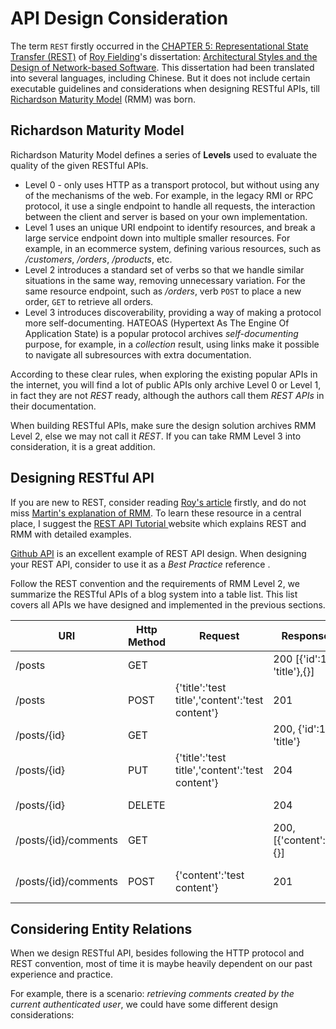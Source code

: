 # API Design Consideration

The term `REST` firstly occurred in the [CHAPTER 5: Representational State Transfer (REST)](https://www.ics.uci.edu/~fielding/pubs/dissertation/rest_arch_style.htm) of [Roy Fielding](https://twobithistory.org/2020/06/28/rest.html)'s dissertation: [Architectural Styles and the Design of Network-based Software](https://www.ics.uci.edu/~fielding/pubs/dissertation/top.htm). This dissertation had been translated into several languages, including Chinese. But it does not include certain executable guidelines and considerations when designing RESTful APIs, till [Richardson Maturity Model](https://martinfowler.com/articles/richardsonMaturityModel.html) (RMM) was born. 

## Richardson Maturity Model

Richardson Maturity Model defines a series of  **Levels** used to evaluate the quality of the given RESTful APIs. 

* Level 0 - only uses HTTP as a transport protocol, but without using any of the  mechanisms of the web. For example,  in the legacy RMI or RPC protocol, it use a single endpoint to handle all requests, the interaction between the client and server is based on your own implementation.
* Level 1 uses an unique URI endpoint to identify resources, and break a large service endpoint down into multiple smaller resources. For example, in an ecommerce  system, defining various resources, such as */customers*, */orders*, */products*, etc.
* Level 2 introduces a standard set of verbs so that we handle similar situations in the same way, removing unnecessary variation. For the same resource endpoint, such as */orders*, verb `POST` to place a new order, `GET` to retrieve all orders.
* Level 3 introduces discoverability, providing a way of making a protocol more self-documenting. HATEOAS (Hypertext As The Engine Of Application State) is a popular protocol archives *self-documenting* purpose, for example, in a *collection* result, using links make it possible to navigate all subresources with extra documentation. 

According to these clear rules, when exploring the existing popular APIs in the internet, you will find a lot of public APIs only archive Level 0 or Level 1, in fact they are not *REST* ready,  although the authors call them *REST APIs* in their documentation. 

When building RESTful APIs, make sure the design solution archives RMM Level 2, else we may not call it  *REST*.  If you can take RMM Level 3 into consideration, it is a great addition.

## Designing RESTful API

If you are new to REST, consider reading [Roy's article](https://www.ics.uci.edu/~fielding/pubs/dissertation/rest_arch_style.htm) firstly, and do not miss [Martin's explanation of RMM](https://martinfowler.com/articles/richardsonMaturityModel.html).  To learn these resource in a central place, I suggest the [REST API Tutorial ](https://restfulapi.net/) website which explains REST and RMM with detailed examples. 

[Github API](https://docs.github.com/en/rest) is an excellent example of REST API design. When designing your REST API,  consider to use it as a *Best Practice* reference .

Follow the REST convention and the requirements of RMM Level 2, we summarize the RESTful APIs of a blog system into a table list. This list covers all APIs we have designed and implemented in the previous sections.

| URI                  | Http Method | Request                                         | Response                   | Description            |
| -------------------- | ----------- | ----------------------------------------------- | -------------------------- | ---------------------- |
| /posts               | GET         |                                                 | 200 [{'id':1, 'title'},{}] | Get all posts          |
| /posts               | POST        | {'title':'test title','content':'test content'} | 201                        | Create a new post      |
| /posts/{id}          | GET         |                                                 | 200, {'id':1, 'title'}     | Get a post by id       |
| /posts/{id}          | PUT         | {'title':'test title','content':'test content'} | 204                        | Update a post          |
| /posts/{id}          | DELETE      |                                                 | 204                        | Delete a post          |
| /posts/{id}/comments | GET         |                                                 | 200, [{'content':''},{}]   | Get comments of a post |
| /posts/{id}/comments | POST        | {'content':'test content'}                      | 201                        | Add comment to a post  |

## Considering Entity Relations

When we design RESTful API, besides following the HTTP protocol and REST convention, most of time it is maybe heavily dependent on our past experience and practice.

For example,  there is  a scenario: *retrieving comments created by the current authenticated user*, we could have some different design considerations:


